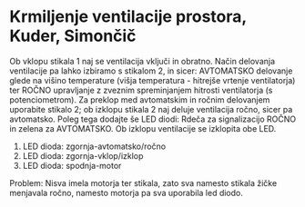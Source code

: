 # Krmiljenje ventilacije prostora, Kuder, Simončič

Ob vklopu stikala 1 naj se ventilacija vključi in obratno. Način delovanja ventilacije pa lahko izbiramo s stikalom 2, in sicer: AVTOMATSKO delovanje glede na višino temperature (višja temperatura - hitrejše vrtenje ventilatorja) ter ROČNO upravljanje z zveznim spreminjanjem hitrosti ventilatorja (s potenciometrom). Za preklop med avtomatskim in ročnim delovanjem uporabite stikalo 2; ob izklopu stikala 2 naj deluje ventilacija ročno, sicer pa avtomatsko. Poleg tega dodajte še LED diodi: Rdeča za signalizacijo ROČNO in zelena za AVTOMATSKO. Ob izklopu ventilacije se izklopita obe LED.

1. LED dioda: zgornja-avtomatsko/ročno
2. LED dioda: zgornja-vklop/izklop
3. LED dioda: spodnja-motor





Problem:
Nisva imela motorja ter stikala, zato sva namesto stikala žičke menjavala ročno, namesto motorja pa sva uporabila led diodo.
